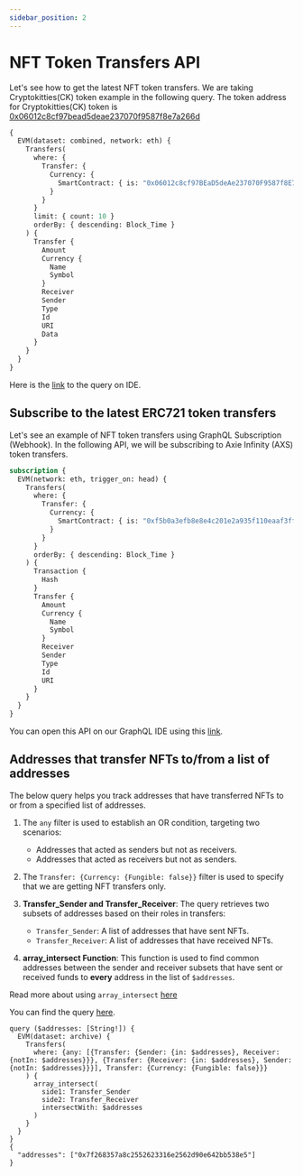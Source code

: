 ```yaml
---
sidebar_position: 2
---
```


# NFT Token Transfers API

Let's see how to get the latest NFT token transfers. We are taking Cryptokitties(CK) token example in the following query. The token address for Cryptokitties(CK) token is [0x06012c8cf97bead5deae237070f9587f8e7a266d](https://explorer.bitquery.io/ethereum/token/0x06012c8cf97bead5deae237070f9587f8e7a266d)

```graphql
{
  EVM(dataset: combined, network: eth) {
    Transfers(
      where: {
        Transfer: {
          Currency: {
            SmartContract: { is: "0x06012c8cf97BEaD5deAe237070F9587f8E7A266d" }
          }
        }
      }
      limit: { count: 10 }
      orderBy: { descending: Block_Time }
    ) {
      Transfer {
        Amount
        Currency {
          Name
          Symbol
        }
        Receiver
        Sender
        Type
        Id
        URI
        Data
      }
    }
  }
}
```

Here is the [link](https://graphql.bitquery.io/ide/Cryptokitties-Token-Transfers) to the query on IDE.

## Subscribe to the latest ERC721 token transfers

Let's see an example of NFT token transfers using GraphQL Subscription (Webhook). In the following API, we will be subscribing to Axie Infinity (AXS) token transfers.

```graphql
subscription {
  EVM(network: eth, trigger_on: head) {
    Transfers(
      where: {
        Transfer: {
          Currency: {
            SmartContract: { is: "0xf5b0a3efb8e8e4c201e2a935f110eaaf3ffecb8d" }
          }
        }
      }
      orderBy: { descending: Block_Time }
    ) {
      Transaction {
        Hash
      }
      Transfer {
        Amount
        Currency {
          Name
          Symbol
        }
        Receiver
        Sender
        Type
        Id
        URI
      }
    }
  }
}
```

You can open this API on our GraphQL IDE using this [link](https://graphql.bitquery.io/ide/Subscribe-to-latest-Axie-infinity-token-transfers_1).

## Addresses that transfer NFTs to/from a list of addresses

The below query helps you track addresses that have transferred NFTs to or from a specified list of addresses.

1.  The `any` filter is used to establish an OR condition, targeting two scenarios:

    - Addresses that acted as senders but not as receivers.
    - Addresses that acted as receivers but not as senders.

2.  The `Transfer: {Currency: {Fungible: false}}` filter is used to specify that we are getting NFT transfers only.
3.  **Transfer_Sender and Transfer_Receiver**: The query retrieves two subsets of addresses based on their roles in transfers:

    - `Transfer_Sender`: A list of addresses that have sent NFTs.
    - `Transfer_Receiver`: A list of addresses that have received NFTs.

4.  **array_intersect Function**: This function is used to find common addresses between the sender and receiver subsets that have sent or received funds to **every** address in the list of `$addresses`.

Read more about using `array_intersect` [here](/docs/graphql/capabilities/array-intersect)

You can find the query [here](https://ide.bitquery.io/array_intersect-example-for-NFT).

```
query ($addresses: [String!]) {
  EVM(dataset: archive) {
    Transfers(
      where: {any: [{Transfer: {Sender: {in: $addresses}, Receiver: {notIn: $addresses}}}, {Transfer: {Receiver: {in: $addresses}, Sender: {notIn: $addresses}}}], Transfer: {Currency: {Fungible: false}}}
    ) {
      array_intersect(
        side1: Transfer_Sender
        side2: Transfer_Receiver
        intersectWith: $addresses
      )
    }
  }
}
{
  "addresses": ["0x7f268357a8c2552623316e2562d90e642bb538e5"]
}
```
